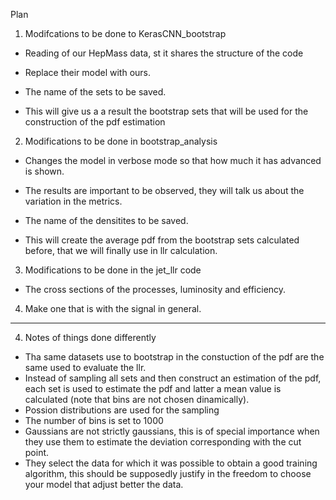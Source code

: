 Plan

1. Modifcations to be done to KerasCNN_bootstrap
 - Reading of our HepMass data, st it shares the structure of the code
 - Replace their model with ours. 
 - The name of the sets to be saved.  

- This will give us a a result the bootstrap sets that will be used for the construction of 
  the pdf estimation

2. Modifications to be done in bootstrap_analysis
  - Changes the model in verbose mode so that how much it has advanced is shown.
  - The results are important to be observed, they will talk us about the variation in the metrics.
  - The name of the densitites to be saved.

- This will create the average pdf from the bootstrap sets calculated before, that we will finally use in llr
  calculation. 

3. Modifications to be done in the jet_llr code
  - The cross sections of the processes, luminosity and efficiency.

4. Make one that is with the signal in general.  

---------------------------
4. Notes of things done differently

 - Tha same datasets use to bootstrap in the constuction of the pdf are the same used to evaluate the llr.
 - Instead of sampling all sets and then construct an estimation of the pdf, each set is used to estimate the pdf
   and latter a mean value is calculated (note that bins are not chosen dinamically). 
 - Possion distributions are used for the sampling 
 - The number of bins is set to 1000
 - Gaussians are not strictly  gaussians, this is of special importance when they use them to estimate the deviation 
   corresponding with the cut point. 
 - They select the data for which it was possible to obtain a good training algorithm, this should be supposedly justify in the
   freedom to choose your model that adjust better the data. 
